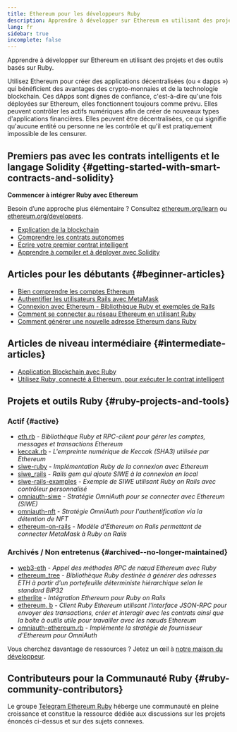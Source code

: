 ```yaml
---
title: Ethereum pour les développeurs Ruby
description: Apprendre à développer sur Ethereum en utilisant des projets et des outils basés sur Ruby.
lang: fr
sidebar: true
incomplete: false
---
```


<div class="featured">Apprendre à développer sur Ethereum en utilisant des projets et des outils basés sur Ruby.</div>

Utilisez Ethereum pour créer des applications décentralisées (ou «&nbsp;dapps&nbsp;») qui bénéficient des avantages des crypto-monnaies et de la technologie blockchain. Ces dApps sont dignes de confiance, c'est-à-dire qu'une fois déployées sur Ethereum, elles fonctionnent toujours comme prévu. Elles peuvent contrôler les actifs numériques afin de créer de nouveaux types d'applications financières. Elles peuvent être décentralisées, ce qui signifie qu'aucune entité ou personne ne les contrôle et qu'il est pratiquement impossible de les censurer.

## Premiers pas avec les contrats intelligents et le langage Solidity {#getting-started-with-smart-contracts-and-solidity}

**Commencer à intégrer Ruby avec Ethereum**

Besoin d’une approche plus élémentaire ? Consultez [ethereum.org/learn](/learn/) ou [ethereum.org/developers](/developers/).

- [Explication de la blockchain](https://kauri.io/article/d55684513211466da7f8cc03987607d5/blockchain-explained)
- [Comprendre les contrats autonomes](https://kauri.io/article/e4f66c6079e74a4a9b532148d3158188/ethereum-101-part-5-the-smart-contract)
- [Écrire votre premier contrat intelligent](https://kauri.io/article/124b7db1d0cf4f47b414f8b13c9d66e2/remix-ide-your-first-smart-contract)
- [Apprendre à compiler et à déployer avec Solidity](https://kauri.io/article/973c5f54c4434bb1b0160cff8c695369/understanding-smart-contract-compilation-and-deployment)

## Articles pour les débutants {#beginner-articles}

- [Bien comprendre les comptes Ethereum](https://dev.to/q9/finally-understanding-ethereum-accounts-1kpe)
- [Authentifier les utilisateurs Rails avec MetaMask](https://dev.to/q9/finally-authenticating-rails-users-with-metamask-3fj)
- [Connexion avec Ethereum - Bibliothèque Ruby et exemples de Rails](https://blog.spruceid.com/sign-in-with-ethereum-ruby-library-release-and-rails-examples/)
- [Comment se connecter au réseau Ethereum en utilisant Ruby](https://www.quicknode.com/guides/web3-sdks/how-to-connect-to-the-ethereum-network-using-ruby)
- [Comment générer une nouvelle adresse Ethereum dans Ruby](https://www.quicknode.com/guides/web3-sdks/how-to-generate-a-new-ethereum-address-in-ruby)

## Articles de niveau intermédiaire {#intermediate-articles}

- [Application Blockchain avec Ruby](https://www.nopio.com/blog/blockchain-app-ruby/)
- [Utilisez Ruby, connecté à Ethereum, pour exécuter le contrat intelligent](https://titanwolf.org/Network/Articles/Article?AID=87285822-9b25-49d5-ba2a-7ad95fff7ef9)

## Projets et outils Ruby {#ruby-projects-and-tools}

### Actif {#active}

- [eth.rb](https://github.com/q9f/eth.rb) - _Bibliothèque Ruby et RPC-client pour gérer les comptes, messages et transactions Ethereum_
- [keccak.rb](https://github.com/q9f/keccak.rb) - _L'empreinte numérique de Keccak (SHA3) utilisée par Ethereum_
- [siwe-ruby](https://github.com/spruceid/siwe-ruby) - _Implémentation Ruby de la connexion avec Ethereum_
- [siwe_rails](https://github.com/spruceid/siwe_rails) - _Rails gem qui ajoute SIWE à la connexion en local_
- [siwe-rails-examples](https://github.com/spruceid/siwe-rails-examples) - _Exemple de SIWE utilisant Ruby on Rails avec contrôleur personnalisé_
- [omniauth-siwe](https://github.com/spruceid/omniauth-siwe) - _Stratégie OmniAuth pour se connecter avec Ethereum (SIWE)_
- [omniauth-nft](https://github.com/valthon/omniauth-nft) - _Stratégie OmniAuth pour l'authentification via la détention de NFT_
- [ethereum-on-rails](https://github.com/q9f/ethereum-on-rails) - _Modèle d'Ethereum on Rails permettant de connecter MetaMask à Ruby on Rails_

### Archivés / Non entretenus {#archived--no-longer-maintained}

- [web3-eth](https://github.com/spikewilliams/vtada-ethereum) - _Appel des méthodes RPC de nœud Ethereum avec Ruby_
- [ethereum_tree](https://github.com/longhoangwkm/ethereum_tree) - _Bibliothèque Ruby destinée à générer des adresses ETH à partir d'un portefeuille déterministe hiérarchique selon le standard BIP32_
- [etherlite](https://github.com/budacom/etherlite) - _Intégration Ethereum pour Ruby on Rails_
- [ethereum. b](https://github.com/EthWorks/ethereum.rb) - _Client Ruby Ethereum utilisant l'interface JSON-RPC pour envoyer des transactions, créer et interagir avec les contrats ainsi que la boîte à outils utile pour travailler avec les nœuds Ethereum_
- [omniauth-ethereum.rb](https://github.com/q9f/omniauth-ethereum.rb) - _Implémente la stratégie de fournisseur d'Ethereum pour OmniAuth_

Vous cherchez davantage de ressources ? Jetez un œil à [notre maison du développeur](/developers/).

## Contributeurs pour la Communauté Ruby {#ruby-community-contributors}

Le groupe [Telegram Ethereum Ruby](https://t.me/ruby_eth) héberge une communauté en pleine croissance et constitue la ressource dédiée aux discussions sur les projets énoncés ci-dessus et sur des sujets connexes.
